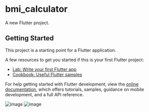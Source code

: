 # bmi_calculator

A new Flutter project.

## Getting Started

This project is a starting point for a Flutter application.

A few resources to get you started if this is your first Flutter project:

- [Lab: Write your first Flutter app](https://docs.flutter.dev/get-started/codelab)
- [Cookbook: Useful Flutter samples](https://docs.flutter.dev/cookbook)

For help getting started with Flutter development, view the
[online documentation](https://docs.flutter.dev/), which offers tutorials,
samples, guidance on mobile development, and a full API reference.


![image](https://user-images.githubusercontent.com/85451750/221406113-3d20b0a6-590c-4693-b7f9-fadf904695a4.png) 
![image](https://user-images.githubusercontent.com/85451750/221406145-5593863e-3651-4dab-94c5-dfe0d13823ed.png)

